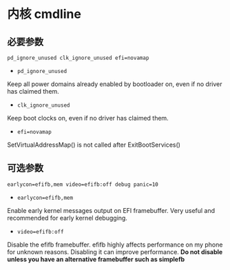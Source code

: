 内核 cmdline
======================

## 必要参数

```
pd_ignore_unused clk_ignore_unused efi=novamap 
```

- `pd_ignore_unused` 

Keep all power domains already enabled by bootloader on, 
even if no driver has claimed them.

- `clk_ignore_unused` 

Keep boot clocks on, even if no driver has claimed them.

- `efi=novamap` 

SetVirtualAddressMap() is not called after ExitBootServices()

## 可选参数

```
earlycon=efifb,mem video=efifb:off debug panic=10
```

- `earlycon=efifb,mem`

Enable early kernel messages output on EFI framebuffer.
Very useful and recommended for early kernel debugging.

- `video=efifb:off`

Disable the efifb framebuffer. 
efifb highly affects performance on my phone for unknown reasons.
Disabling it can improve performance.
**Do not disable unless you have an alternative framebuffer such as simplefb**